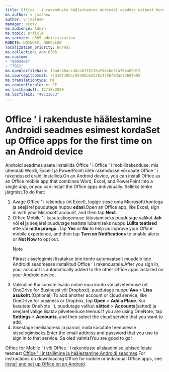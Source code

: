 ```yaml
---
title: Office ' i rakenduste häälestamine Androidi seadmes esimest korda
ms.author: v-jmathew
author: v-jmathew
manager: scotv
ms.audience: Admin
ms.topic: article
ms.service: o365-administration
ROBOTS: NOINDEX, NOFOLLOW
localization_priority: Normal
ms.collection: Adm_O365
ms.custom:
- "9003965"
- "7021"
ms.openlocfilehash: 13adc48acc4dca8735115a7d4cbe57a76ea89df2
ms.sourcegitcommit: 77d16f186ac95e85be2528c4756f0dac9368fe92
ms.translationtype: MT
ms.contentlocale: et-EE
ms.lasthandoff: 12/18/2020
ms.locfileid: "49721853"
---
```

# <a name="set-up-office-apps-for-the-first-time-on-an-android-device"></a><span data-ttu-id="36ae5-102">Office ' i rakenduste häälestamine Androidi seadmes esimest korda</span><span class="sxs-lookup"><span data-stu-id="36ae5-102">Set up Office apps for the first time on an Android device</span></span>

<span data-ttu-id="36ae5-103">Androidi seadmes saate installida Office ' i Office ' i mobiilirakenduse, mis ühendab Wordi, Excelit ja PowerPointi ühte rakendusse või saate Office ' i rakendused eraldi installida.</span><span class="sxs-lookup"><span data-stu-id="36ae5-103">On an Android device, you can install Office as an Office mobile app that combines Word, Excel, and PowerPoint into a single app, or you can install the Office apps individually.</span></span> <span data-ttu-id="36ae5-104">Selleks tehke järgmist.</span><span class="sxs-lookup"><span data-stu-id="36ae5-104">To do that:</span></span>

1. <span data-ttu-id="36ae5-105">Avage Office ' i rakendus (nt Excel), logige sisse oma Microsofti kontoga ja seejärel puudutage nuppu **edasi**.</span><span class="sxs-lookup"><span data-stu-id="36ae5-105">Open an Office app, like Excel, sign in with your Microsoft account, and then tap **Next**.</span></span>
2. <span data-ttu-id="36ae5-106">Office Mobile ' i kasutuskogemuse täiustamiseks puudutage valikut **Jah** või **ei** ja seejärel puudutage teatiste lubamiseks nuppu **Lülita teatised** ette või **mitte praegu** .</span><span class="sxs-lookup"><span data-stu-id="36ae5-106">Tap **Yes** or **No** to help us improve your Office mobile experience, and then tap **Turn on Notifications** to enable alerts or **Not Now** to opt out.</span></span>
    > [!NOTE]
    > <span data-ttu-id="36ae5-107">Pärast sisselogimist lisatakse teie konto automaatselt muudele teie Androidi seadmesse installitud Office ' i rakendustele.</span><span class="sxs-lookup"><span data-stu-id="36ae5-107">After you sign in, your account is automatically added to the other Office apps installed on your Android device.</span></span>
3. <span data-ttu-id="36ae5-108">Valikuline Kui soovite lisada mõne muu konto või pilveteenuse (nt OneDrive for Businessi või Dropboxi), puudutage nuppu **Ava**  >  **Lisa asukoht**.</span><span class="sxs-lookup"><span data-stu-id="36ae5-108">(Optional) To add another account or cloud service, like OneDrive for business or Dropbox, tap **Open** > **Add a Place**.</span></span> <span data-ttu-id="36ae5-109">Kui kasutate OneNote ' i, puudutage valikut **sätted**  >  **Accounts**(sätted) ja seejärel valige lisatav pilveteenuse teenus.</span><span class="sxs-lookup"><span data-stu-id="36ae5-109">If you are using OneNote, tap **Settings** > **Accounts**, and then select the cloud service that you want to add.</span></span>
4. <span data-ttu-id="36ae5-110">Sisestage meiliaadress ja parool, mida kasutate teenusesse sisselogimiseks.</span><span class="sxs-lookup"><span data-stu-id="36ae5-110">Enter the email address and password that you use to sign in to that service.</span></span> <span data-ttu-id="36ae5-111">Sa oled valmis!</span><span class="sxs-lookup"><span data-stu-id="36ae5-111">You are good to go!</span></span>

<span data-ttu-id="36ae5-112">Office for Mobile ' i või Office ' i rakenduste allalaadimise juhised leiate teemast [Office ' i installimine ja häälestamine Androidi seadmes](https://go.microsoft.com/fwlink/?linkid=2135287).</span><span class="sxs-lookup"><span data-stu-id="36ae5-112">For instructions on downloading Office for mobile or individual Office apps, see [Install and set up Office on an Android](https://go.microsoft.com/fwlink/?linkid=2135287).</span></span>
